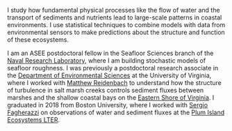 <p>I study how fundamental physical processes like the flow of water and the transport of sediments and nutrients lead to large-scale patterns in coastal environments. I use statistical techniques to combine models with data from environmental sensors to make predictions about the structure and function of these ecosystems.</p>
<p>I am an ASEE postdoctoral fellow in the Seafloor Sciences branch of the <a href="https://www.nrl.navy.mil">Naval Research Laboratory</a>, where I am building stochastic models of seafloor roughness. I was previously a postdoctoral research associate in the <a href="http://evsc.virginia.edu">Department of Environmental Sciences</a> at the University of Virginia, where I worked with <a href="http://www.faculty.virginia.edu/reidenbach/">Matthew Reidenbach</a> to understand how the structure of turbulence in salt marsh creeks controls sediment fluxes between marshes and the shallow coastal bays on the <a href="https://www.vcrlter.virginia.edu/home2/">Eastern Shore of Virginia</a>. I graduated in 2018 from Boston University, where I worked with <a href="https://www.bu.edu/earth/people/faculty/sergio-fagherazzi/">Sergio Fagherazzi</a> on observations of water and sediment fluxes at the <a href="http://pie-lter.ecosystems.mbl.edu/">Plum Island Ecosystems LTER</a>.</p>
